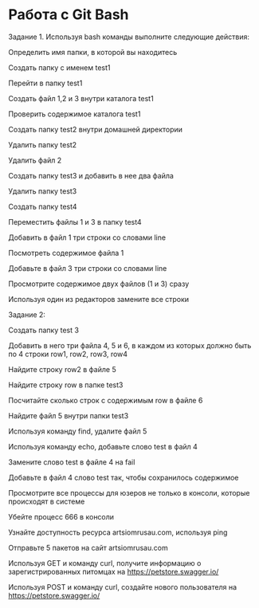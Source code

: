 # Работа с Git Bash

Задание 1. Используя bash команды выполните следующие действия: 

Определить имя папки, в которой вы находитесь

Создать папку с именем test1

Перейти в папку test1

Создать файл 1,2 и 3 внутри каталога test1

Проверить содержимое каталога test1

Создать папку test2 внутри домашней директории

Удалить папку test2

Удалить файл 2

Создать папку test3 и добавить в нее два файла

Удалить папку test3

Создать папку test4

Переместить файлы 1 и 3 в папку test4

Добавить в файл 1 три строки со словами line

Посмотреть содержимое файла 1

Добавьте в файл 3 три строки со словами line

Просмотрите содержимое двух файлов (1 и 3) сразу

Используя один из редакторов замените все строки

Задание 2:

Создать папку test 3

Добавить в него три файла 4, 5 и 6, в каждом из которых должно быть по 4 строки row1, row2, row3, row4

Найдите строку row2 в файле 5

Найдите строку row в папке test3

Посчитайте сколько строк с содержимым row в файле 6

Найдите файл 5 внутри папки test3

Используя команду find, удалите файл 5

Используя команду echo, добавьте слово test в файл 4

Замените слово test в файле 4 на fail

Добавьте в файл 4 слово test так, чтобы сохранилось содержимое

Просмотрите все процессы для юзеров не только в консоли, которые происходят в системе

Убейте процесс 666 в консоли

Узнайте доступность ресурса artsiomrusau.com, используя ping

Отправьте 5 пакетов на сайт artsiomrusau.com

Используя GET и команду curl, получите информацию о зарегистрированных питомцах на https://petstore.swagger.io/

Используя POST и команду curl, создайте нового пользователя на https://petstore.swagger.io/
 
